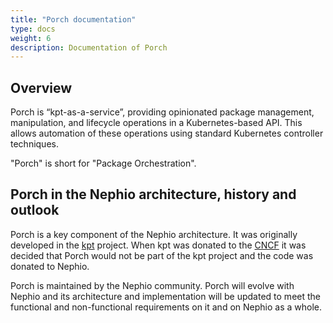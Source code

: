 ```yaml
---
title: "Porch documentation"
type: docs
weight: 6
description: Documentation of Porch
---
```


## Overview

 Porch is “kpt-as-a-service”, providing opinionated package management, manipulation, and lifecycle operations in a
 Kubernetes-based API. This allows automation of these operations using standard Kubernetes controller techniques.

"Porch" is short for "Package Orchestration".

## Porch in the Nephio architecture, history and outlook

Porch is a key component of the Nephio architecture. It was originally developed in the
[kpt](https://github.com/kptdev/kpt) project. When kpt was donated to the [CNCF](https://www.cncf.io/projects/kpt/) it
was decided that Porch would not be part of the kpt project and the code was donated to Nephio.

Porch is maintained by the Nephio community. Porch will evolve with Nephio and
its architecture and implementation will be updated to meet the functional and non-functional requirements on it
and on Nephio as a whole.